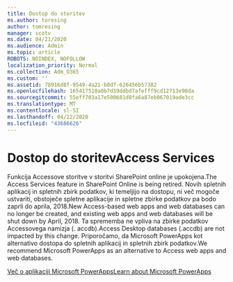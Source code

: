 ```yaml
---
title: Dostop do storitev
ms.author: toresing
author: tomresing
manager: scotv
ms.date: 04/21/2020
ms.audience: Admin
ms.topic: article
ROBOTS: NOINDEX, NOFOLLOW
localization_priority: Normal
ms.collection: Adm_O365
ms.custom: ''
ms.assetid: 78916d8f-9549-4a21-b0df-626456b57382
ms.openlocfilehash: 165417510a0b7d19ddbd7afefff9cd12713e90da
ms.sourcegitcommit: 55eff703a17e500681d8fa6a87eb067019ade3cc
ms.translationtype: MT
ms.contentlocale: sl-SI
ms.lasthandoff: 04/22/2020
ms.locfileid: "43686626"
---
```

# <a name="access-services"></a><span data-ttu-id="bfedd-102">Dostop do storitev</span><span class="sxs-lookup"><span data-stu-id="bfedd-102">Access Services</span></span>

<span data-ttu-id="bfedd-103">Funkcija Accessove storitve v storitvi SharePoint online je upokojena.</span><span class="sxs-lookup"><span data-stu-id="bfedd-103">The Access Services feature in SharePoint Online is being retired.</span></span> <span data-ttu-id="bfedd-104">Novih spletnih aplikacij in spletnih zbirk podatkov, ki temeljijo na dostopu, ni več mogoče ustvariti, obstoječe spletne aplikacije in spletne zbirke podatkov pa bodo zaprli do aprila, 2018.</span><span class="sxs-lookup"><span data-stu-id="bfedd-104">New Access-based web apps and web databases can no longer be created, and existing web apps and web databases will be shut down by April, 2018.</span></span> <span data-ttu-id="bfedd-105">Ta sprememba ne vpliva na zbirke podatkov Accessovega namizja (. accdb).</span><span class="sxs-lookup"><span data-stu-id="bfedd-105">Access Desktop databases (.accdb) are not impacted by this change.</span></span> <span data-ttu-id="bfedd-106">Priporočamo, da Microsoft PowerApps kot alternativo dostopa do spletnih aplikacij in spletnih zbirk podatkov.</span><span class="sxs-lookup"><span data-stu-id="bfedd-106">We recommend Microsoft PowerApps as an alternative to Access web apps and web databases.</span></span> 
  
[<span data-ttu-id="bfedd-107">Več o aplikaciji Microsoft PowerApps</span><span class="sxs-lookup"><span data-stu-id="bfedd-107">Learn about Microsoft PowerApps</span></span>](https://powerapps.microsoft.com/)
  